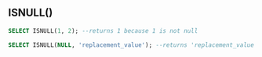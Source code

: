 ## ISNULL()

```sql
SELECT ISNULL(1, 2); --returns 1 because 1 is not null
```

```sql
SELECT ISNULL(NULL, 'replacement_value'); --returns 'replacement_value because NULL is NULL
```